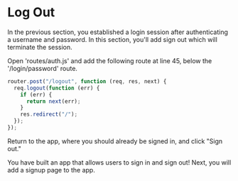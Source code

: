 # Log Out

In the previous section, you established a login session after authenticating a username and password. In this section, you'll add sign out which will terminate the session.

Open 'routes/auth.js' and add the following route at line 45, below the '/login/password' route.

```js
router.post("/logout", function (req, res, next) {
  req.logout(function (err) {
    if (err) {
      return next(err);
    }
    res.redirect("/");
  });
});
```

Return to the app, where you should already be signed in, and click "Sign out."

You have built an app that allows users to sign in and sign out! Next, you will add a signup page to the app.
